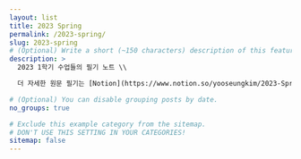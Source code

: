 ```yaml
---
layout: list
title: 2023 Spring
permalink: /2023-spring/
slug: 2023-spring
# (Optional) Write a short (~150 characters) description of this featured tag.
description: >
  2023 1학기 수업들의 필기 노트 \\

  더 자세한 원문 필기는 [Notion](https://www.notion.so/yooseungkim/2023-Spring-aa53ab87ac3b4ec48585545d9bb3196c?pvs=4)으로

# (Optional) You can disable grouping posts by date.
no_groups: true

# Exclude this example category from the sitemap.
# DON'T USE THIS SETTING IN YOUR CATEGORIES!
sitemap: false
---
```

